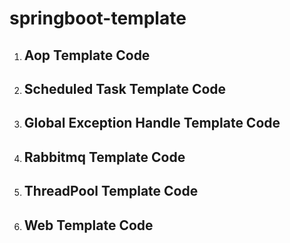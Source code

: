 # springboot-template
1. ## Aop Template Code

2. ## Scheduled Task Template Code

3. ## Global Exception Handle Template Code

4. ## Rabbitmq Template Code

5. ## ThreadPool Template Code

6. ## Web Template Code